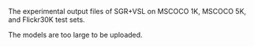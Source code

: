 The experimental output files of SGR+VSL on MSCOCO 1K, MSCOCO 5K, and Flickr30K test sets.

The models are too large to be uploaded.
